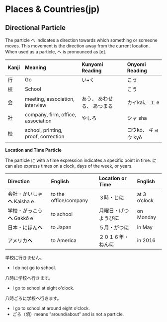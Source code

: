 # Places & Countries\(jp\)

## Directional Particle

The particle へ indicates a direction towards which something or someone moves. This movement is the direction away from the current location. When used as a particle, へ is pronounced as \[e\].

| Kanji | Meaning | Kunyomi Reading | Onyomi Reading |
| :--- | :--- | :--- | :--- |
| 行 | Go | い•く | こう |
| 校 | School |  | こう |
| 会 | meeting, association, interview | あう、 あわせる、 あつまる | カイkai、 エ e |
| 社 | company, firm, office, association | やしろ | シャ sha |
| 校 | school, printing, proof, correction |  | コウkō、 キョウ kyō |

**Location and Time Particle**

The particle に with a time expression indicates a specific point in time. に can also express times on a clock, days of the week, or years.

| **Direction** | **English** | **Location or Time** | **English** |
| :--- | :--- | :--- | :--- |
| 会社・かいしゃ**へ** Kaisha e | to the office/company | ３時・じ**に** | at 3 o’clock |
| 学校・がっこう**へ** Gakkō e | to school | 月曜日・げつようび**に** | on Monday |
| 日本・にほん**へ** | to Japan | ５月・がつ**に** | in May |
| アメリカ**へ** | to America | ２０１６年・ねん**に** | in 2016 |

学校に行きません。

* I do not go to school.

八時に学校へ行きます。

* I go to school at eight o'clock.

八時ごろに学校へ行きます。

* I go to school at around eight o'clock.
* ごろ（頃）means "around/about" and is not a particle.



